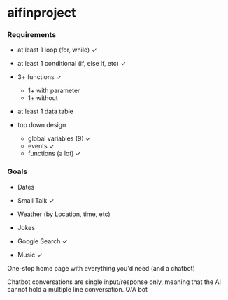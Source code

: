 # aifinproject




### Requirements

- at least 1 loop (for, while) ✓

- at least 1 conditional (if, else if, etc) ✓

- 3+ functions ✓
    - 1+ with parameter
    - 1+ without
    
- at least 1 data table 

- top down design
    - global variables (9) ✓
    - events ✓
    - functions (a lot) ✓




### Goals

- Dates

- Small Talk ✓

- Weather (by Location, time, etc) 

- Jokes

- Google Search ✓

- Music ✓


One-stop home page with everything you'd need (and a chatbot)

Chatbot conversations are single input/response only, meaning that the AI cannot hold a multiple line conversation.
Q/A bot
